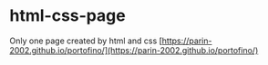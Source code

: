 # html-css-page
Only one page created by html and css 
[https://parin-2002.github.io/portofino/](https://parin-2002.github.io/portofino/)

